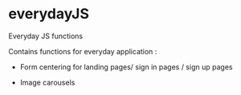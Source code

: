 # everydayJS
Everyday JS functions

Contains functions for everyday application :

- Form centering for landing pages/ sign in pages / sign up pages

- Image carousels
